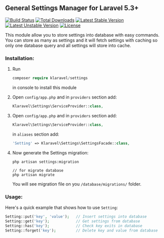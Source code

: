 ## General Settings Manager for Laravel 5.3+
[![Build Status](https://travis-ci.org/klaravel/settings.svg)](https://travis-ci.org/klaravel/settings)
[![Total Downloads](https://poser.pugx.org/klaravel/settings/d/total.svg)](https://packagist.org/packages/klaravel/settings)
[![Latest Stable Version](https://poser.pugx.org/klaravel/settings/v/stable.svg)](https://packagist.org/packages/klaravel/settings)
[![Latest Unstable Version](https://poser.pugx.org/klaravel/settings/v/unstable.svg)](https://packagist.org/packages/klaravel/settings)
[![License](https://poser.pugx.org/klaravel/settings/license.svg)](https://packagist.org/packages/klaravel/settings)

This module allow you to store settings into database with easy commands. You can store as many as settings and it will fetch settings with caching so only one database query and all settings will store into cache.

### Installation:

1. Run
   ```php
   composer require klaravel/settings
   ```     
   in console to install this module

2. Open `config/app.php` and in `providers` section add:
 
    ```php
    Klaravel\Settings\ServiceProvider::class,
    ```

3. Open `config/app.php` and in `providers` section add:
 
    ```php
    Klaravel\Settings\ServiceProvider::class,
    ```

    in `aliases` section add:

    ```php
    'Setting' => Klaravel\Settings\SettingsFacade::class,
    ```
4. Now generate the Settings migration:

    ```
    php artisan settings:migration

    // for migrate database
    php artisan migrate
    ```
    You will see migration file on you `/database/migrations/` folder.

### Usage:
Here's a quick example that shows how to use `Setting`:

```php
Setting::put('key', 'value');   // Insert settings into database
Setting::get('key');            // Get settings from database
Setting::has('key');            // Check key exits in database
Setting::forget('key');         // Delete key and value from database
```